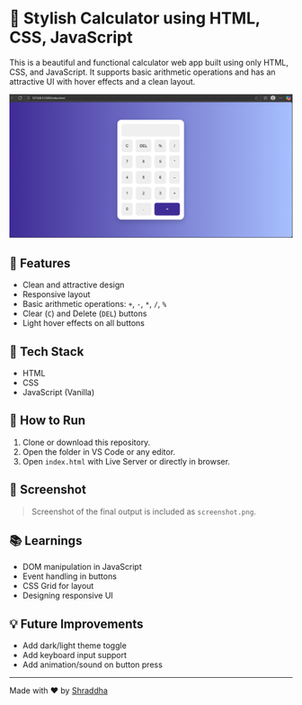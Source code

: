 # 🧮 Stylish Calculator using HTML, CSS, JavaScript

This is a beautiful and functional calculator web app built using only HTML, CSS, and JavaScript. It supports basic arithmetic operations and has an attractive UI with hover effects and a clean layout.

![Calculator Screenshot](screenshot.png)

## 🔧 Features

- Clean and attractive design
- Responsive layout
- Basic arithmetic operations: `+`, `-`, `*`, `/`, `%`
- Clear (`C`) and Delete (`DEL`) buttons
- Light hover effects on all buttons

## 📁 Tech Stack

- HTML
- CSS
- JavaScript (Vanilla)

## 🚀 How to Run

1. Clone or download this repository.
2. Open the folder in VS Code or any editor.
3. Open `index.html` with Live Server or directly in browser.

## 📸 Screenshot

> Screenshot of the final output is included as `screenshot.png`.

## 📚 Learnings

- DOM manipulation in JavaScript
- Event handling in buttons
- CSS Grid for layout
- Designing responsive UI

## 💡 Future Improvements

- Add dark/light theme toggle
- Add keyboard input support
- Add animation/sound on button press

---

Made with ❤️ by [Shraddha](https://github.com/Shraddha22464)
